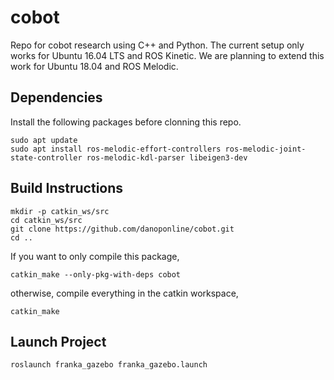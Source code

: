 # cobot
Repo for cobot research using C++ and Python. The current setup only works for Ubuntu 16.04 LTS and ROS Kinetic. 
We are planning to extend this work for Ubuntu 18.04 and ROS Melodic.

## Dependencies
Install the following packages before clonning this repo.
```
sudo apt update
sudo apt install ros-melodic-effort-controllers ros-melodic-joint-state-controller ros-melodic-kdl-parser libeigen3-dev 
```
## Build Instructions

```
mkdir -p catkin_ws/src
cd catkin_ws/src
git clone https://github.com/danoponline/cobot.git
cd ..
```
If you want to only compile this package,
```
catkin_make --only-pkg-with-deps cobot
```
otherwise, compile everything in the catkin workspace,
```
catkin_make
```
## Launch Project
```
roslaunch franka_gazebo franka_gazebo.launch
```